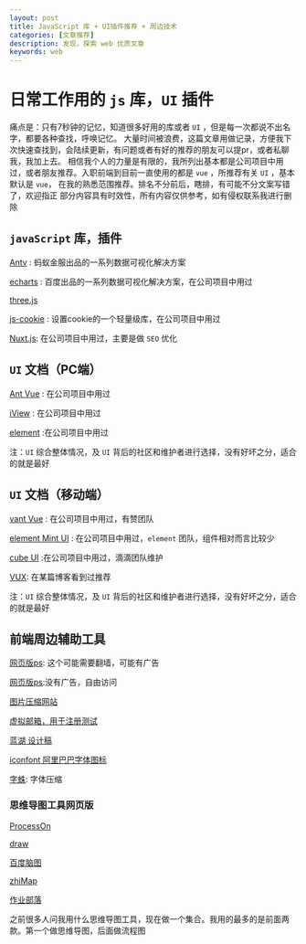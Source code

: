 ```yaml
---
layout: post
title: JavaScript 库 + UI插件推荐 + 周边技术
categories: [文章推荐]
description: 发现，探索 web 优质文章
keywords: web 
---
```


# 日常工作用的 `js` 库，`UI` 插件
痛点是：只有7秒钟的记忆，知道很多好用的库或者 `UI` ，但是每一次都说不出名字，都要各种查找，呼唤记忆。
大量时间被浪费，这篇文章用做记录，方便我下次快速查找到，会陆续更新，有问题或者有好的推荐的朋友可以提pr，或者私聊我，我加上去。
相信我个人的力量是有限的，我所列出基本都是公司项目中用过，或者朋友推荐。入职前端到目前一直使用的都是 `vue` ，所推荐有关 `UI` ，基本默认是  `vue`，
在我的熟悉范围推荐。排名不分前后，瞎排，有可能不分文案写错了，欢迎指正
部分内容具有时效性，所有内容仅供参考，如有侵权联系我进行删除

## `javaScript` 库，插件
[Antv](https://antv.alipay.com/zh-cn/index.html)   : 蚂蚁金服出品的一系列数据可视化解决方案

[echarts](https://echarts.baidu.com/index.html)   : 百度出品的一系列数据可视化解决方案，在公司项目中用过

[three.js](https://threejs.org/)

[js-cookie](https://github.com/js-cookie/js-cookie)   : 设置cookie的一个轻量级库，在公司项目中用过

[Nuxt.js](https://zh.nuxtjs.org/guide/): 在公司项目中用过，主要是做 `SEO` 优化

## `UI` 文档（PC端）

[Ant Vue](https://vue.ant.design/docs/vue/introduce/)   : 在公司项目中用过

[iView](https://www.iviewui.com/docs/guide/install) : 在公司项目中用过

[element](https://element.eleme.cn/2.8/#/zh-CN) :在公司项目中用过

注：`UI` 综合整体情况，及 `UI` 背后的社区和维护者进行选择，没有好坏之分，适合的就是最好


## `UI` 文档（移动端）

[vant Vue](https://youzan.github.io/vant/#/zh-CN/intro)   : 在公司项目中用过，有赞团队

[element Mint UI](https://mint-ui.github.io/docs/#/zh-cn/) : 在公司项目中用过，`element` 团队，组件相对而言比较少

[cube UI](https://didi.github.io/cube-ui/#/zh-CN/) :在公司项目中用过，滴滴团队维护

[VUX](https://doc.vux.li/zh-CN/): 在某篇博客看到过推荐

注：`UI` 综合整体情况，及 `UI` 背后的社区和维护者进行选择，没有好坏之分，适合的就是最好


## 前端周边辅助工具
[网页版ps](https://www.photopea.com/): 这个可能需要翻墙，可能有广告

[网页版ps](https://ps.gaoding.com/?hmsr=ivan-intro-zhihu#/):没有广告，自由访问

[图片压缩网站](https://tinypng.com/)

[虚拟邮箱，用于注册测试](https://www.guerrillamail.com/inbox)

[蓝湖 设计稿](https://lanhuapp.com/)

[iconfont 阿里巴巴字体图标](https://www.iconfont.cn/)

[字蛛](http://font-spider.org/): 字体压缩

### 思维导图工具网页版

[ProcessOn](https://www.processon.com/)

[draw](https://www.draw.io/)

[百度脑图](http://naotu.baidu.com/)

[zhiMap](https://zhimap.com/)

[作业部落](https://www.zybuluo.com/cmd/)

之前很多人问我用什么思维导图工具，现在做一个集合。我用的最多的是前面两款。第一个做思维导图，后面做流程图



